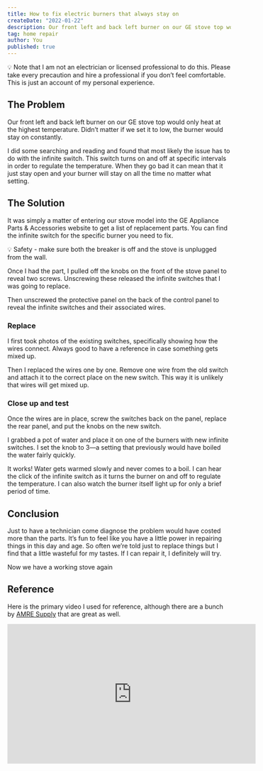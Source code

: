 ```yaml
---
title: How to fix electric burners that always stay on
createDate: "2022-01-22"
description: Our front left and back left burner on our GE stove top would only heat at the highest temperature. Didn’t matter if we set it to low, the burner would stay on constantly. Here's what I did to fix it.
tag: home repair
author: You
published: true
---
```


<div class="alert alert-primary" role="alert">
💡 Note that I am not an electrician or licensed professional to do this. Please take every precaution and hire a professional if you don’t feel comfortable. This is just an account of my personal experience.
</div>

## The Problem

Our front left and back left burner on our GE stove top would only heat at the highest temperature. Didn’t matter if we set it to low, the burner would stay on constantly.

I did some searching and reading and found that most likely the issue has to do with the infinite switch. This switch turns on and off at specific intervals in order to regulate the temperature. When they go bad it can mean that it just stay open and your burner will stay on all the time no matter what setting.

## The Solution

It was simply a matter of entering our stove model into the GE Appliance Parts &amp; Accessories website to get a list of replacement parts. You can find the infinite switch for the specific burner you need to fix.

<div class="alert alert-primary" role="alert">
💡 Safety - make sure both the breaker is off and the stove is unplugged from the wall.
</div>

Once I had the part, I pulled off the knobs on the front of the stove panel to reveal two screws. Unscrewing these released the infinite switches that I was going to replace.

Then unscrewed the protective panel on the back of the control panel to reveal the infinite switches and their associated wires.

### Replace

I first took photos of the existing switches, specifically showing how the wires connect. Always good to have a reference in case something gets mixed up.

Then I replaced the wires one by one. Remove one wire from the old switch and attach it to the correct place on the new switch. This way it is unlikely that wires will get mixed up.

### Close up and test

Once the wires are in place, screw the switches back on the panel, replace the rear panel, and put the knobs on the new switch.

I grabbed a pot of water and place it on one of the burners with new infinite switches. I set the knob to 3—a setting that previously would have boiled the water fairly quickly.

It works! Water gets warmed slowly and never comes to a boil. I can hear the click of the infinite switch as it turns the burner on and off to regulate the temperature. I can also watch the burner itself light up for only a brief period of time.

## Conclusion

Just to have a technician come diagnose the problem would have costed more than the parts. It’s fun to feel like you have a little power in repairing things in this day and age. So often we’re told just to replace things but I find that a little wasteful for my tastes. If I can repair it, I definitely will try.

Now we have a working stove again

## Reference

Here is the primary video I used for reference, although there are a bunch by [AMRE Supply](https://www.youtube.com/c/AmreSupplyCanada/search?query=infinite) that are great as well.

<iframe width="560" height="315" src="https://www.youtube.com/embed/Unc9Q2zSPWA" title="YouTube video player" frameborder="0" allow="accelerometer; autoplay; clipboard-write; encrypted-media; gyroscope; picture-in-picture" allowfullscreen></iframe>
